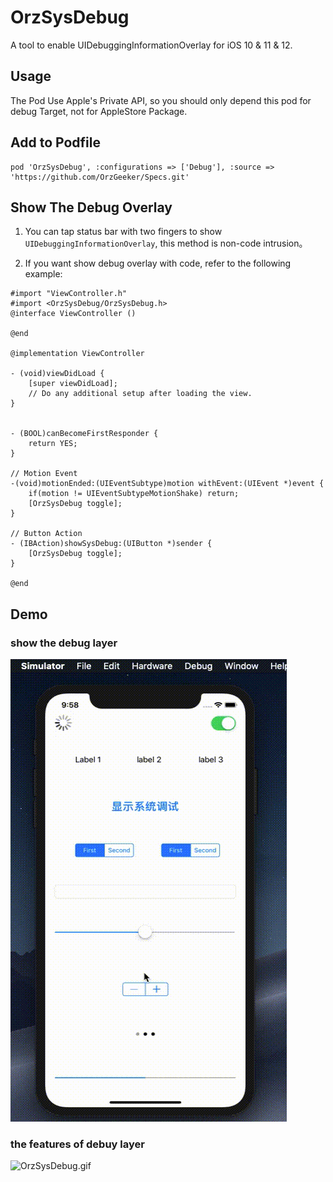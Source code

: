# OrzSysDebug

A tool to enable UIDebuggingInformationOverlay for iOS 10 &amp; 11 &amp; 12.


## Usage

The Pod Use Apple's Private API, so you should only depend this pod for debug Target, not for AppleStore Package.

## Add to Podfile

```
pod 'OrzSysDebug', :configurations => ['Debug'], :source => 'https://github.com/OrzGeeker/Specs.git'
```

## Show The Debug Overlay

1. You can tap status bar with two fingers to show `UIDebuggingInformationOverlay`,
this method is non-code intrusion。

2. If you want show debug overlay with code,  refer to the following example:

```
#import "ViewController.h"
#import <OrzSysDebug/OrzSysDebug.h>
@interface ViewController ()

@end

@implementation ViewController

- (void)viewDidLoad {
    [super viewDidLoad];
    // Do any additional setup after loading the view.
}


- (BOOL)canBecomeFirstResponder {
    return YES;
}

// Motion Event
-(void)motionEnded:(UIEventSubtype)motion withEvent:(UIEvent *)event {
    if(motion != UIEventSubtypeMotionShake) return;
    [OrzSysDebug toggle];
}

// Button Action
- (IBAction)showSysDebug:(UIButton *)sender {
    [OrzSysDebug toggle];
}

@end
```

## Demo

### show the debug layer

![show](toggle.gif)

### the features of debuy layer

![OrzSysDebug.gif](OrzSysDebug.gif)

